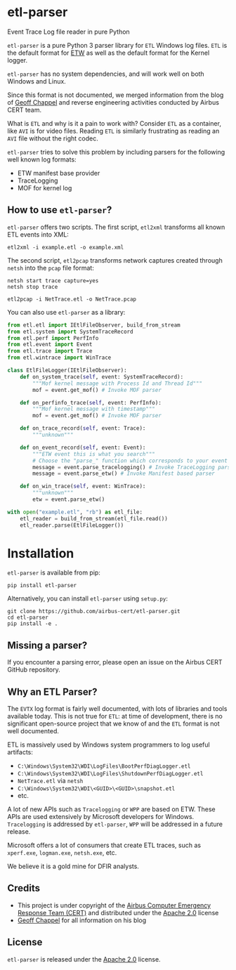 # etl-parser
Event Trace Log file reader in pure Python

`etl-parser` is a pure Python 3 parser library for `ETL` Windows log files. `ETL` is the default format for [ETW](https://docs.microsoft.com/en-us/windows/win32/etw/event-tracing-portal) as well as the default format for the Kernel logger.

`etl-parser` has no system dependencies, and will work well on both Windows and Linux.

Since this format is not documented, we merged information from the blog of [Geoff Chappel](https://www.geoffchappell.com/) and reverse engineering activities conducted by Airbus CERT team.

What is `ETL` and why is it a pain to work with? Consider `ETL` as a container, like `AVI` is for video files. Reading `ETL` is similarly frustrating as reading an `AVI` file without the right codec.

`etl-parser` tries to solve this problem by including parsers for the following well known log formats:
* ETW manifest base provider
* TraceLogging
* MOF for kernel log

## How to use `etl-parser`?

`etl-parser` offers two scripts.
The first script, `etl2xml` transforms all known ETL events into XML:

```
etl2xml -i example.etl -o example.xml
```

The second script, `etl2pcap` transforms network captures created through `netsh` into the `pcap` file format:

```
netsh start trace capture=yes
netsh stop trace

etl2pcap -i NetTrace.etl -o NetTrace.pcap
```

You can also use `etl-parser` as a library:

```python
from etl.etl import IEtlFileObserver, build_from_stream
from etl.system import SystemTraceRecord
from etl.perf import PerfInfo
from etl.event import Event
from etl.trace import Trace
from etl.wintrace import WinTrace

class EtlFileLogger(IEtlFileObserver):
    def on_system_trace(self, event: SystemTraceRecord):
        """Mof kernel message with Process Id and Thread Id"""
        mof = event.get_mof() # Invoke MOF parser

    def on_perfinfo_trace(self, event: PerfInfo):
        """Mof kernel message with timestamp"""
        mof = event.get_mof() # Invoke MOF parser

    def on_trace_record(self, event: Trace):
        """unknown"""

    def on_event_record(self, event: Event):
        """ETW event this is what you search"""
        # Choose the "parse_" function which corresponds to your event
        message = event.parse_tracelogging() # Invoke TraceLogging parser
        message = event.parse_etw() # Invoke Manifest based parser

    def on_win_trace(self, event: WinTrace):
        """unknown"""
        etw = event.parse_etw()

with open("example.etl", "rb") as etl_file:
    etl_reader = build_from_stream(etl_file.read())
    etl_reader.parse(EtlFileLogger())
```

# Installation

`etl-parser` is available from pip:

```
pip install etl-parser
```

Alternatively, you can install `etl-parser` using `setup.py`:

```
git clone https://github.com/airbus-cert/etl-parser.git
cd etl-parser
pip install -e .
```

## Missing a parser?

If you encounter a parsing error, please open an issue on the Airbus CERT GitHub repository.

## Why an ETL Parser?

The `EVTX` log format is fairly well documented, with lots of libraries and tools available today. This is not true for `ETL`: at time of development, there is no significant open-source project that we know of and the `ETL` format is not well documented.

ETL is massively used by Windows system programmers to log useful artifacts:
* `C:\Windows\System32\WDI\LogFiles\BootPerfDiagLogger.etl`
* `C:\Windows\System32\WDI\LogFiles\ShutdownPerfDiagLogger.etl`
* `NetTrace.etl` via `netsh`
* `C:\Windows\System32\WDI\<GUID>\<GUID>\snapshot.etl`
* etc.

A lot of new APIs such as `Tracelogging` or `WPP` are based on ETW. These APIs are used extensively by Microsoft developers for Windows. `Tracelogging` is addressed by `etl-parser`, `WPP` will be addressed in a future release.

Microsoft offers a lot of consumers that create ETL traces, such as `xperf.exe`, `logman.exe`, `netsh.exe`, etc.

We believe it is a gold mine for DFIR analysts.

## Credits

- This project is under copyright of the [Airbus Computer Emergency Response Team (CERT)](https://www.trusted-introducer.org/directory/teams/ai-cert.html) and distributed under the [Apache 2.0](https://www.apache.org/licenses/LICENSE-2.0) license
- [Geoff Chappel](https://www.geoffchappell.com/) for all information on his blog

## License

`etl-parser` is released under the [Apache 2.0](https://www.apache.org/licenses/LICENSE-2.0) license.
